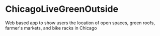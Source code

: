 # ChicagoLiveGreenOutside
Web based app to show users the location of open spaces, green roofs, farmer's markets, and bike racks in Chicago
